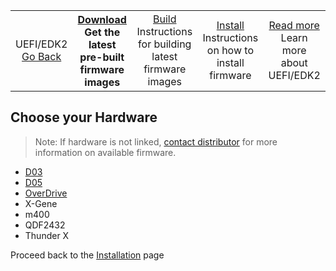<table align="center">
<tr>
    <td align="center">UEFI/EDK2<br><a href="../README.md">Go Back</a></td>
    <th align="center"><a href="">Download</a><br>Get the latest pre-built firmware images</td>
    <td align="center"><a href="Build.md">Build</a><br>Instructions for building latest firmware images</td>
    <td align="center"><a href="Install.md">Install</a><br>Instructions on how to install firmware</td>
    <td align="center"><a href="README.md">Read more</a><br>Learn more about UEFI/EDK2</td>
</tr>
</table>

## Choose your Hardware

> Note: If hardware is not linked, [contact distributor](../../Hardware/README.md) for more information on available firmware.

- [D03](http://releases.linaro.org/reference-platform/enterprise/huawei/d03/16.12/uefi/)
- [D05](http://releases.linaro.org/reference-platform/enterprise/huawei/d05/16.12/uefi/)
- [OverDrive](http://releases.linaro.org/reference-platform/enterprise/amd/overdrive/16.12/uefi/)
- X-Gene
- m400
- QDF2432
- Thunder X

Proceed back to the [Installation](../Install.md) page
